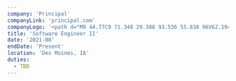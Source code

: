 ```yaml
---
company: 'Principal'
companyLink: 'principal.com'
companyLogo: '<path d="M9 44.77C9 71.348 29.388 93.536 55.838 96V62.19c-12.39-1.164-20.902-10.318-20.902-22.446 0-11.748 7.87-20.26 18.706-20.26 9.932 0 16.646 6.195 16.646 15.357 0 8.126-5.16 13.422-14.45 14.835v12.513C74.93 61.675 87.32 50.066 87.32 32.637 87.322 13.803 72.612 0 52.486 0 27.714 0 9 19.348 9 44.77z" />'
title: 'Software Engineer II'
date: '2021-08'
endDate: 'Present'
location: 'Des Moines, IA'
duties:
  - TBD
---
```

